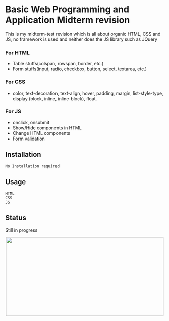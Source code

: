 # Basic Web Programming and Application Midterm revision 

This is my midterm-test revision which is all about organic HTML, CSS and JS, no framework is used and neither does the JS library such as JQuery
### For HTML
* Table stuffs(colspan, rowspan, border, etc.)
* Form stuffs(input, radio, checkbox, button, select, textarea, etc.)
### For CSS
* color, text-decoration, text-align, hover, padding, margin, list-style-type, display (block, inline, inline-block), float.
### For JS
* onclick, onsubmit
* Show/Hide components in HTML 
* Change HTML components
* Form validation

## Installation

```bash
No Installation required 
```

## Usage
```
HTML 
CSS
JS
```

## Status
Still in progress <br>
<p align = "center"><img src="https://thumbs.gfycat.com/WindyHarmoniousGrouper-small.gif" width="500" height="250"/></p>
